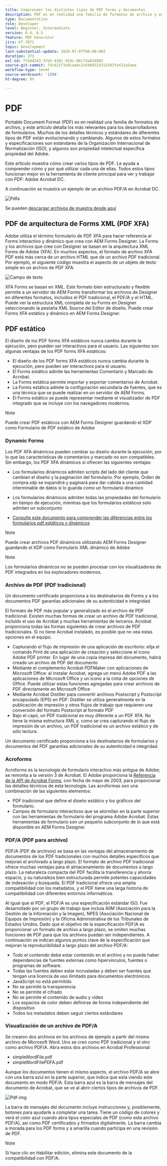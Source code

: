 ```yaml
---
title: Comprender los distintos tipos de PDF forms y documentos
description: PDF es en realidad una familia de formatos de archivo y en este artículo se describen los tipos de PDF que son importantes y relevantes para los desarrolladores de formularios.
type: Documentation
role: Developer
level: Beginner, Intermediate
version: 6.4, 6.5
feature: PDF Generator
jira: KT-7071
topic: Development
last-substantial-update: 2020-07-07T00:00:00Z
duration: 273
exl-id: ffa9d243-37e5-420c-91dc-86c73a824083
source-git-commit: f4c621f3a9caa8c2c64b8323312343fe421a5aee
workflow-type: tm+mt
source-wordcount: '1294'
ht-degree: 0%

---
```


# PDF

Portable Document Format (PDF) es en realidad una familia de formatos de archivo, y este artículo detalla los más relevantes para los desarrolladores de formularios. Muchos de los detalles técnicos y estándares de diferentes tipos de PDF están evolucionando y cambiando. Algunos de estos formatos y especificaciones son estándares de la Organización Internacional de Normalización (ISO), y algunos son propiedad intelectual específica propiedad del Adobe.

Este artículo muestra cómo crear varios tipos de PDF. Le ayuda a comprender cómo y por qué utilizar cada una de ellas. Todos estos tipos funcionan mejor en la herramienta de cliente principal para ver y trabajar con PDF: Adobe Acrobat DC.

A continuación se muestra un ejemplo de un archivo PDF/A en Acrobat DC.

![Pdfa](assets/pdfa-file-in-acrobat.png)

Se pueden [descargar archivos de muestra desde aquí](assets/pdf-file-types.zip)

## PDF de arquitectura de Forms XML (PDF XFA)

Adobe utiliza el término formulario de PDF XFA para hacer referencia al Forms interactivo y dinámico que crea con AEM Forms Designer. La Forms y los archivos que cree con Designer se basan en la arquitectura XML Forms de Adobe (XFA). En muchos aspectos, el formato de archivo XFA PDF está más cerca de un archivo HTML que de un archivo PDF tradicional. Por ejemplo, el siguiente código muestra el aspecto de un objeto de texto simple en un archivo de PDF XFA.

![Campo de texto](assets/text-field.JPG)

XFA Forms se basan en XML. Este formato bien estructurado y flexible permite a un servidor de AEM Forms transformar los archivos de Designer en diferentes formatos, incluidos el PDF tradicional, el PDF/A y el HTML. Puede ver la estructura XML completa de su Forms en Designer seleccionando la pestaña XML Source del Editor de diseño. Puede crear Forms XFA estático y dinámico en AEM Forms Designer.

## PDF estático

El diseño de los PDF forms XFA estáticos nunca cambia durante la ejecución, pero pueden ser interactivos para el usuario. Las siguientes son algunas ventajas de los PDF forms XFA estáticos:

* El diseño de los PDF forms XFA estáticos nunca cambia durante la ejecución, pero pueden ser interactivos para el usuario.
* El Forms estático admite las herramientas Comentario y Marcado de Acrobat.
* La Forms estática permite importar y exportar comentarios de Acrobat.
* La Forms estática admite la configuración secundaria de fuentes, que es una técnica que se puede realizar en un servidor de AEM Forms.
* El Forms estático se puede representar mediante el visualizador de PDF integrado que se incluye con los navegadores modernos.

>[!NOTE]
>
> Puede crear PDF estáticos con AEM Forms Designer guardando el XDP como Formulario de PDF estático de Adobe



### Dynamic Forms

Los PDF XFA dinámicos pueden cambiar su diseño durante la ejecución, por lo que las características de comentarios y marcado no son compatibles. Sin embargo, los PDF XFA dinámicos sí ofrecen las siguientes ventajas:

* Los formularios dinámicos admiten scripts del lado del cliente que cambian el diseño y la paginación del formulario. Por ejemplo, Orden de compra.xdp se expandirá y paginará para dar cabida a una cantidad interminable de datos si lo guarda como un formulario dinámico
* Los formularios dinámicos admiten todas las propiedades del formulario en tiempo de ejecución, mientras que los formularios estáticos solo admiten un subconjunto

* [Consulte este documento para comprender las diferencias entre los formularios pdf estáticos y dinámicos](https://experienceleague.adobe.com/docs/experience-manager-learn/forms/document-services/pdf-forms-and-documents.html#:~:text=Dynamic%20forms%20support%20all%20the,forms%20support%20only%20a%20subset)

>[!NOTE]
>
> Puede crear archivos PDF dinámicos utilizando AEM Forms Designer guardando el XDP como Formulario XML dinámico de Adobe

>[!NOTE]
>
> Los formularios dinámicos no se pueden procesar con los visualizadores de PDF integrados en los exploradores modernos.

### Archivo de PDF (PDF tradicional)

Un documento certificado proporciona a los destinatarios de Forms y a los documentos PDF garantías adicionales de su autenticidad e integridad.

El formato de PDF más popular y generalizado es el archivo de PDF tradicional. Existen muchas formas de crear un archivo de PDF tradicional, incluido el uso de Acrobat y muchas herramientas de terceros. Acrobat proporciona todas las formas siguientes de crear archivos de PDF tradicionales. Si no tiene Acrobat instalado, es posible que no vea estas opciones en el equipo.

* Capturando el flujo de impresión de una aplicación de escritorio: elija el comando Print de una aplicación de creación y seleccione el icono Adobe PDF printer. En lugar de una copia impresa del documento, habrá creado un archivo de PDF del documento
* Mediante el complemento Acrobat PDFMaker con aplicaciones de Microsoft Office: al instalar Acrobat, agrega un menú Adobe PDF a las aplicaciones de Microsoft Office y un icono a la cinta de opciones de Office. Puede utilizar estas funciones agregadas para crear archivos de PDF directamente en Microsoft Office
* Mediante Acrobat Distiller para convertir archivos Postscript y Postscript encapsulado (EPS) en PDF: Distiller se utiliza generalmente en la publicación de impresión y otros flujos de trabajo que requieren una conversión del formato Postscript al formato PDF
* Bajo el capó, un PDF tradicional es muy diferente a un PDF XFA. No tiene la misma estructura XML y, como se crea capturando el flujo de impresión de un archivo, un PDF tradicional es un archivo estático y de sólo lectura.

Un documento certificado proporciona a los destinatarios de formularios y documentos del PDF garantías adicionales de su autenticidad e integridad.

### Acroforms

Acroforms es la tecnología de formulario interactivo más antigua de Adobe; se remonta a la versión 3 de Acrobat. El Adobe proporciona la [Referencia de la API de Acrobat Forms](assets/FormsAPIReference.pdf), con fecha de mayo de 2003, para proporcionar los detalles técnicos de esta tecnología. Las acroformas son una combinación de las
siguientes elementos:

* PDF tradicional que define el diseño estático y los gráficos del formulario.
* Campos de formulario interactivos que se atornillan en la parte superior con las herramientas de formulario del programa Adobe Acrobat. Estas herramientas de formulario son un pequeño subconjunto de lo que está disponible en AEM Forms Designer.

### PDF/A (PDF para archivo)

PDF/A (PDF de archivos) se basa en las ventajas del almacenamiento de documentos de los PDF tradicionales con muchos detalles específicos que mejoran el archivado a largo plazo. El formato de archivo PDF tradicional ofrece muchas ventajas para el almacenamiento de documentos a largo plazo. La naturaleza compacta del PDF facilita la transferencia y ahorra espacio, y su naturaleza bien estructurada permite potentes capacidades de indexación y búsqueda. El PDF tradicional ofrece una amplia compatibilidad con los metadatos, y el PDF tiene una larga historia de compatibilidad con diferentes entornos informáticos.

Al igual que el PDF, el PDF/A es una especificación estándar ISO. Fue desarrollado por un grupo de trabajo que incluía AIIM (Asociación para la Gestión de la Información y la Imagen), NPES (Asociación Nacional de Equipos de Impresión) y la Oficina Administrativa de los Tribunales de Estados Unidos. Dado que el objetivo de la especificación PDF/A es proporcionar un formato de archivo a largo plazo, se omiten muchas funciones de PDF para que los archivos puedan ser independientes. A continuación se indican algunos puntos clave de la especificación que mejoran la reproducibilidad a largo plazo del archivo PDF/A:

* Todo el contenido debe estar contenido en el archivo y no puede haber dependencias de fuentes externas como hipervínculos, fuentes o programas de software.
* Todas las fuentes deben estar incrustadas y deben ser fuentes que tengan una licencia de uso ilimitado para documentos electrónicos.
* JavaScript no está permitido
* No se permite la transparencia
* No se permite el cifrado
* No se permite el contenido de audio y vídeo
* Los espacios de color deben definirse de forma independiente del dispositivo
* Todos los metadatos deben seguir ciertos estándares

### Visualización de un archivo de PDF/A

Se crearon dos archivos en los archivos de ejemplo a partir del mismo archivo de Microsoft Word. Uno se creó como PDF tradicional y el otro como archivo PDF/A. Abra estos dos archivos en Acrobat Professional:

* simpleWordFile.pdf
* simpleWordFilePDFA.pdf

Aunque los documentos tienen el mismo aspecto, el archivo PDF/A se abre con una barra azul en la parte superior, que indica que está viendo este documento en modo PDF/A. Esta barra azul es la barra de mensajes del documento de Acrobat, que se ve al abrir ciertos tipos de archivos de PDF.

![Pdf-img](assets/pdfa-message.png)

La barra de mensajes del documento incluye instrucciones y, posiblemente, botones para ayudarle a completar una tarea. Tiene un código de colores y verá el color azul cuando abra tipos especiales de PDF (como este archivo PDF/A), así como PDF certificados y firmados digitalmente. La barra cambia a morada para los PDF forms y a amarilla cuando participa en una revisión de PDF.

>[!NOTE]
>
> Si hace clic en Habilitar edición, elimina este documento de la compatibilidad con PDF/A.
